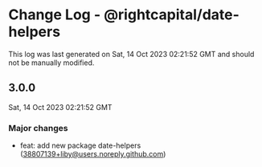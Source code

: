 # Change Log - @rightcapital/date-helpers

This log was last generated on Sat, 14 Oct 2023 02:21:52 GMT and should not be manually modified.

<!-- Start content -->

## 3.0.0

Sat, 14 Oct 2023 02:21:52 GMT

### Major changes

- feat: add new package date-helpers (38807139+liby@users.noreply.github.com)
